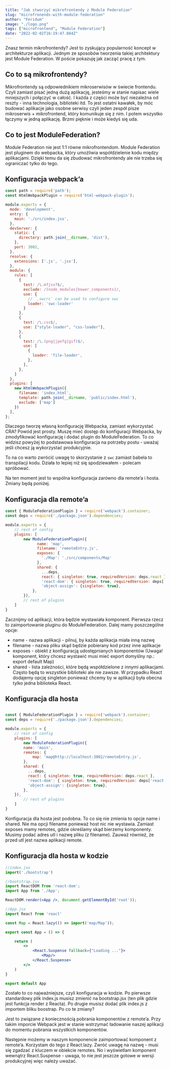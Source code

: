 ```yaml
---
title: "Jak stworzyć mikrofrontendy z Module Federation"
slug: "microfronends-with-module-federation"
author: "Feridum"
image: "./logo.png"
tags: ["microfrontend", "Module Federation"]
date: "2022-02-02T16:19:47.884Z"
---
```


Znasz termin mikrofrontendy? Jest to zyskujący popularność koncept w architekturze aplikacji. Jednym ze sposobów tworzenia takiej architektury jest Module Federation. W poście pokazuję jak zacząć pracę z tym.

<!--more-->


## Co to są mikrofrontendy?

Mikrofrontendy są odpowiednikiem mikroserwisów w świecie frontendu. Czyli zamiast pisać jedną dużą aplikację, jesteśmy w stanie napisac wiele mniejszych i połączyć w całość. I każda z części może być niezależna od reszty - inna technologia, biblioteki itd. To jest ostatni kawałek, by móc budować aplikacje jako osobne serwisy czyli jeden zespół pisze mikroserwis + mikrofrontend, który komunikuje się z nim. I potem wszystko łączymy w jedną aplikację. Brzmi pięknie i może kiedyś się uda. 

## Co to jest ModuleFederation?

Module Federation nie jest 1:1 równe mikrofrontendom. Module Federation jest pluginem do webpacka, który umożliwia współdzielenie kodu między aplikacjami. Dzięki temu da się zbudować mikrofrontendy ale nie trzeba się ograniczać tylko do tego.

## Konfiguracja webpack’a

```jsx
const path = require('path');
const HtmlWebpackPlugin = require('html-webpack-plugin');

module.exports = {
  mode: 'development',
  entry: {
    main: './src/index.jsx',
  },
  devServer: {
    static: {
      directory: path.join(__dirname, 'dist'),
    },
    port: 3002,
  },
  resolve: {
    extensions: ['.js', '.jsx'],
  },
  module: {
    rules: [
      {
        test: /\.m?jsx?$/,
        exclude: /(node_modules|bower_components)/,
        use: {
          // `.swcrc` can be used to configure swc
          loader: 'swc-loader'
        }
      },
      {
        test: /\.css$/,
        use: ["style-loader", "css-loader"],
      },
      {
        test: /\.(png|jpe?g|gif)$/,
        use: [
          {
            loader: 'file-loader',
          },
        ],
      },
    ]
  },
  plugins: [
    new HtmlWebpackPlugin({
      filename: 'index.html',
      template: path.join(__dirname, 'public/index.html'),
      exclude: ['map']
    })
  ],
};
```

Dlaczego tworzę własną konfigurację Webpacka, zamiast wykorzystać CRA? Powód jest prosty. Muszę mieć dostęp do konfiguracji Webpacka, by zmodyfikować konfigurację i dodać plugin do ModuleFederation. To co widzisz powyżej to podstawowa konfiguracja na potrzeby postu - uważaj jeśli chcesz ją wykorzystać produkcyjnie.

To na co warto zwrócić uwagę to skorzystanie z `swc` zamiast babela to transpilacji kodu. Działa to lepiej niż się spodziewałem - polecam spróbować.

Na ten moment jest to wspólna konfiguracja zarówno dla remote’a i hosta. Zmiany będą poniżej.

## Konfiguracja dla remote’a

```jsx
const { ModuleFederationPlugin } = require('webpack').container;
const deps = require('./package.json').dependencies;

module.exports = {
	// rest of config
	plugins: [
		new ModuleFederationPlugin({
		      name: 'map',
		      filename: 'remoteEntry.js',
		      exposes: {
		        './Map': './src/components/Map'
		      },
		      shared: {
		        ...deps,
		        react: { singleton: true, requiredVersion: deps.react },
		        'react-dom': { singleton: true, requiredVersion: deps['react-dom'] },
		        'object-assign': {singleton: true},
		    },
		}),
		// rest of plugins
	]
}
```

Zacznijmy od aplikacji, która będzie wystawiała komponent. Pierwsza rzecz to zaimportowanie pluginu do ModuleFederation. Dalej mamy poszczególne opcje:

- name - nazwa aplikacji - pilnuj, by każda aplikacja miała inną nazwę
- filename - nazwa pliku skąd będzie pobierany kod przez inne aplikacje
- exposes - obiekt z konfiguracją udostępnianych komponentów (Uwaga! komponent, który chcesz wystawić musi mieć export domyślny np.: export default Map)
- shared - lista zależności, które będą współdzielone z innymi aplikacjami. Często będą to wszystkie biblioteki ale nie zawsze. W przypadku React dodajemy opcję singleton ponieważ chcemy by w aplikacji była obecna tylko jedna biblioteka React.

## Konfiguracja dla hosta

```jsx

const { ModuleFederationPlugin } = require('webpack').container;
const deps = require('./package.json').dependencies;

module.exports = {
	// rest of config
	plugins: [
		new ModuleFederationPlugin({
        name: 'main',
        remotes: {
            map: 'map@http://localhost:3002/remoteEntry.js',
        },
        shared: {
          ...deps,
          react: { singleton: true, requiredVersion: deps.react },
          'react-dom': { singleton: true, requiredVersion: deps['react-dom'] },
          'object-assign': {singleton: true},
        },
    }),
		// rest of plugins
	]
}
```

Konfiguracja dla hosta jest podobna. To co się nie zmienia to opcje name i shared. Nie ma opcji filename ponieważ host nic nie wystawia. Zamiast exposes mamy remotes, gdzie określamy skąd bierzemy komponenty. Musimy podać adres utl i nazwę pliku (z filename). Zauważ również, że przed utl jest nazwa aplikacji remote.

## Konfiguracja dla hosta w kodzie

```jsx
//index.jsx
import('./bootstrap')

//bootstrap.jsx
import ReactDOM from 'react-dom';
import App from './App';

ReactDOM.render(<App />, document.getElementById('root'));

//App.jsx
import React from 'react'

const Map = React.lazy(() => import('map/Map'));

export const App = () => {

    return (
        <>
            <React.Suspense fallback={"Loading ..."}>
                <Map/>
            </React.Suspense>
        </>
    )
}

export default App
```

Zostało to co najważniejsze, czyli konfiguracja w kodzie. Po pierwsze standardowy plik index.js musisz zmienić na bootstrap.jsx (ten plik gdzie jest funkcja render z Reacta). Po drugie musisz dodać plik index.js z importem bliku boostrap. Po co te zmiany?

Jest to związane z koniecznością pobrania komponentów z remote’a. Przy takim imporcie Webpack jest w stanie wstrzymać ładowanie naszej aplikacji do momentu pobrania wszystkich komponentów.

Następnie możemy w naszym komponencie zaimportować komponent z remote’a. Korzystam do tego z React.lazy. Zwróć uwagę na nazwę - musi się zgadzać z kluczem w obiekcie remotes. No i wyświetlam komponent wewnątrz React.Suspense - uwaga, to nie jest jeszcze gotowe w wersji produkcyjnej więc należy uważać.
